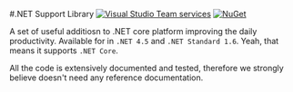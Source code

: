 #.NET Support Library [![Visual Studio Team services](https://img.shields.io/vso/build/aloneguid/0227dea8-0e2f-40c1-b170-2e8830087355/11.svg?maxAge=2592000?style=flat-square)]() [![NuGet](https://img.shields.io/nuget/v/netbox.svg?maxAge=2592000?style=flat-square)](https://www.nuget.org/packages/netbox/)

A set of useful additiosn to .NET core platform improving the daily productivity. Available for in `.NET 4.5` and `.NET Standard 1.6`. Yeah, that means it supports `.NET Core`.

All the code is extensively documented and tested, therefore we strongly believe doesn't need any reference documentation.
